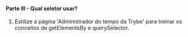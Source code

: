 #### Parte III - Qual seletor usar?

1. Estilize a página 'Administrador do tempo da Trybe' para treinar os conceitos de getElementsBy e querySelector.